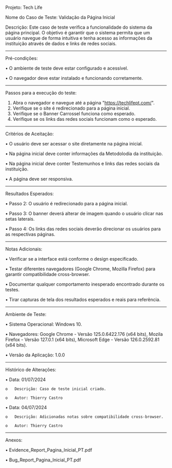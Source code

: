 Projeto: Tech Life

Nome do Caso de Teste: Validação da Página Inicial

Descrição: Este caso de teste verifica a funcionalidade do sistema da página principal. O objetivo é garantir que o sistema permita que um usuário navegue de forma intuitiva e tenha acesso as informações da instituição através de dados e links de redes sociais.

-----

Pré-condições:

•	O ambiente de teste deve estar configurado e acessível.

•	O navegador deve estar instalado e funcionando corretamente.

-----

Passos para a execução do teste:
1.	Abra o navegador e navegue até a página "https://techlifept.com/".
2.	Verifique se o site é redirecionado para a página inicial.
3.	Verifique se o Banner Carrossel funciona como esperado.
4.	Verifique se os links das redes sociais funcionam como o esperado.

 -----
 
Critérios de Aceitação:

•	O usuário deve ser acessar o site diretamente na página inicial.

•	Na página inicial deve conter informações da Metodolodia da instituição.

•	Na página inicial deve conter Testemunhos e links das redes sociais da instituição.

•	A página deve ser responsiva.

-----

Resultados Esperados:

•	Passo 2: O usuário é redirecionado para a página inicial.

•	Passo 3: O banner deverá alterar de imagem quando o usuário clicar nas setas laterais.

•	Passo 4: Os links das redes sociais deverão direcionar os usuários para as respectivas páginas.

-----

Notas Adicionais:

•	Verificar se a interface está conforme o design especificado.

•	Testar diferentes navegadores (Google Chrome, Mozilla Firefox) para garantir compatibilidade cross-browser.

•	Documentar qualquer comportamento inesperado encontrado durante os testes.

•	Tirar capturas de tela dos resultados esperados e reais para referência.

-----

Ambiente de Teste:

•	Sistema Operacional: Windows 10.

•	Navegadores: Google Chrome - Versão 125.0.6422.176 (x64 bits), Mozila Firefox - Versão 127.0.1 (x64 bits), Microsoft Edge - Versão 126.0.2592.81 (x64 bits).

•	Versão da Aplicação: 1.0.0

-----

Histórico de Alterações:

•	Data: 01/07/2024

    o	Descrição: Caso de teste inicial criado.
    
    o	Autor: Thierry Castro
    
•	Data: 04/07/2024

    o	Descrição: Adicionadas notas sobre compatibilidade cross-browser.
    
    o	Autor: Thierry Castro

-----
    
Anexos:

•	Evidence_Report_Pagina_Inicial_PT.pdf

•	Bug_Report_Pagina_Inicial_PT.pdf
